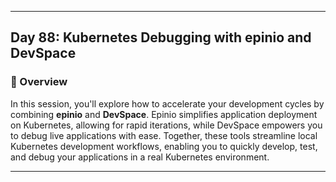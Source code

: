 ﻿---

## Day 88: Kubernetes Debugging with epinio and DevSpace

### 📘 Overview

In this session, you'll explore how to accelerate your development cycles by combining **epinio** and **DevSpace**. Epinio simplifies application deployment on Kubernetes, allowing for rapid iterations, while DevSpace empowers you to debug live applications with ease. Together, these tools streamline local Kubernetes development workflows, enabling you to quickly develop, test, and debug your applications in a real Kubernetes environment.

---